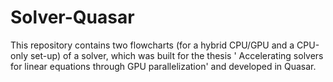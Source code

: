 # Solver-Quasar
This repository contains two flowcharts (for a hybrid CPU/GPU and a CPU-only set-up)
of a solver, which was built for the thesis '	Accelerating solvers for linear equations through GPU parallelization'
and developed in Quasar. 
